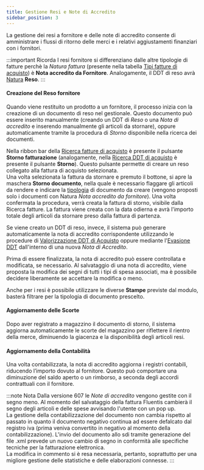 ```yaml
---
title: Gestione Resi e Note di Accredito
sidebar_position: 3
--- 
```


La gestione dei resi a fornitore e delle note di accredito consente di amministrare i flussi di ritorno delle merci e i relativi aggiustamenti finanziari con i fornitori.   

:::important Ricorda
I resi fornitore si differenziano dalle altre tipologie di fatture perchè la *Natura fattura* (presente nella tabella [Tipi fatture di acquisto](/docs/configurations/tables/purchase/purchase-invoices-type)) è **Nota accredito da Fornitore**. Analogamente, il DDT di reso avrà [Natura](/docs/configurations/tables/purchase/purchase-delivery-notes-type) **Reso**. 
::: 

#### Creazione del Reso fornitore

Quando viene restituito un prodotto a un fornitore, il processo inizia con la creazione di un documento di reso nel gestionale. Questo documento può essere inserito manualmente (creando un DDT di *Reso* o una *Nota di accredito* e inserendo manualmente gli articoli da stornare), oppure automaticamente tramite la procedura di *Storno* disponibile nella ricerca dei documenti. 

Nella ribbon bar della [Ricerca fatture di acquisto](/docs/purchase/purchase-invoices/insert-purchase-invoice/search-purchase-invoices) è presente il pulsante **Storno fatturazione** (analogamente, nella [Ricerca DDT di acquisto](/docs/purchase/purchase-delivery-note/insert-purchase-delivery-note/search-delivery-note) è presente il pulsante **Storno**). Questo pulsante permette di creare un reso collegato alla fattura di acquisto selezionata.    
Una volta selezionata la fattura da stornare e premuto il bottone, si apre la maschera **Storno documento**, nella quale è necessario flaggare gli articoli da rendere e indicare la [tipologia](/docs/configurations/tables/purchase/purchase-invoices-type) di documento da creare (vengono proposti solo i documenti con Natura *Nota accredito da fornitore*). Una volta confermata la procedura, verrà creata la fattura di storno, visibile dalla Ricerca fatture. La fattura viene creata con la data odierna e avrà l'importo totale degli articoli da stornare preso dalla fattura di partenza.   

Se viene creato un DDT di reso, invece, il sistema può generare automaticamente la nota di accredito corrispondente utilizzando le procedure di [Valorizzazione DDT di Acquisto](/docs/purchase/purchase-invoices/procedures/purchase-delivery-note-valorization) oppure mediante l'[Evasione DDT](/docs/purchase/purchase-invoices/insert-purchase-invoice/purchase-invoice) dall'interno di una nuova *Nota di Accredito*.

Prima di essere finalizzata, la nota di accredito può essere controllata e modificata, se necessario. Al salvataggio di una nota di accredito, viene proposta la modifica dei segni di tutti i tipi di spesa associati, ma è possibile decidere liberamente se accettare la modifica o meno.    

Anche per i resi è possibile utilizzare le diverse **Stampe** previste dal modulo, basterà filtrare per la tipologia di documento prescelto. 

#### Aggiornamento delle Scorte

Dopo aver registrato a magazzino il documento di storno, il sistema aggiorna automaticamente le scorte del magazzino per riflettere il rientro della merce, diminuendo la giacenza e la disponibilità degli articoli resi.   

#### Aggiornamento della Contabilità

Una volta contabilizzata, la nota di accredito aggiorna i registri contabili, riducendo l’importo dovuto al fornitore. Questo può comportare una diminuzione del saldo aperto o un rimborso, a seconda degli accordi contrattuali con il fornitore.   

:::note Nota
Dalla versione 607 le *Note di accredito* vengono gestite con il segno meno. Al momento del salvataggio della fattura Fluentis cambierà il segno degli articoli e delle spese avvisando l'utente con un pop up.    
La gestione della contabilizzazione del documento non cambia rispetto al passato in quanto il documento negativo continua ad essere defalcato dal registro iva (prima veniva convertito in negativo al momento della contabilizzazione). L'invio del documento allo sdi tramite generazione del file .xml prevede un nuovo cambio di segno in conformità alle specifiche tecniche per la fatturazione elettronica.   
La modifica in commento si è resa necessaria, pertanto, soprattutto per una migliore gestione delle statistiche e delle elaborazioni connesse.
:::
